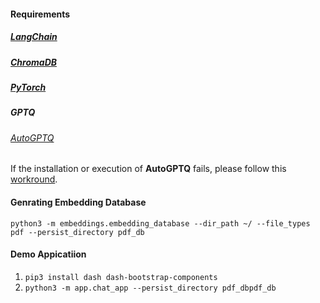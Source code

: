 #### Requirements

##### [LangChain](https://python.langchain.com/docs/modules/chains/foundational/llm_chain)

##### [ChromaDB](https://docs.trychroma.com/)

##### [PyTorch](https://pytorch.org/get-started/locally)

##### GPTQ
###### [AutoGPTQ](https://pypi.org/project/auto-gptq/) 
If the installation or execution of **AutoGPTQ** fails, please follow this [workround](https://huggingface.co/TheBloke/WizardLM-30B-Uncensored-GPTQ).

#### Genrating Embedding Database
```
python3 -m embeddings.embedding_database --dir_path ~/ --file_types pdf --persist_directory pdf_db
```

#### Demo Appicatiion
1. `pip3 install dash dash-bootstrap-components`
2. `python3 -m app.chat_app --persist_directory pdf_dbpdf_db`

